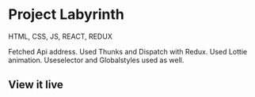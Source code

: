 # Project Labyrinth
HTML, CSS, JS, REACT, REDUX

Fetched Api address.
Used Thunks and Dispatch with Redux. 
Used Lottie animation.
Useselector and Globalstyles used as well.

## View it live

